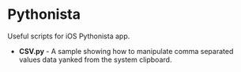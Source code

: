 Pythonista
==========

Useful scripts for iOS Pythonista app.

- **CSV.py** - A sample showing how to manipulate comma separated values data yanked from the system clipboard.
